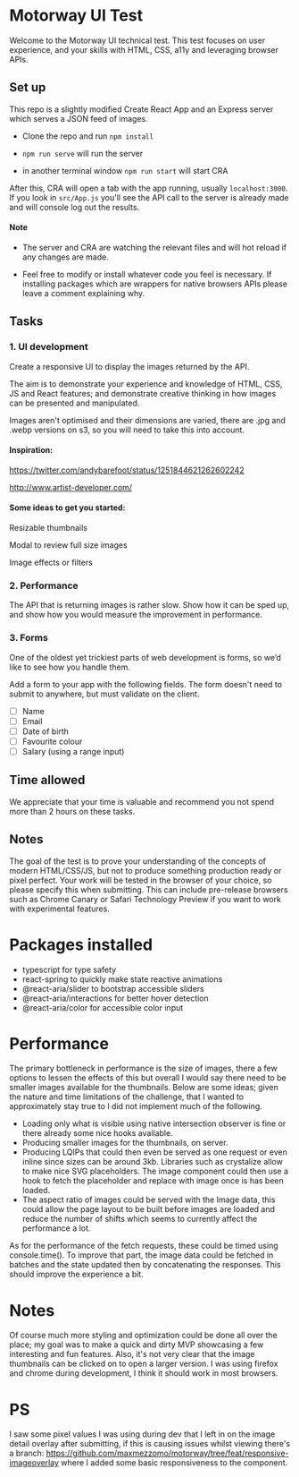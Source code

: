 # Motorway UI Test

Welcome to the Motorway UI technical test. This test focuses on user experience, and your skills with HTML, CSS, a11y and leveraging browser APIs.

## Set up

This repo is a slightly modified Create React App and an Express server which serves a JSON feed of images.

- Clone the repo and run `npm install`

- `npm run serve` will run the server

- in another terminal window `npm run start` will start CRA

After this, CRA will open a tab with the app running, usually `localhost:3000`. If you look in `src/App.js` you'll see the API call to the server is already made and will console log out the results.

#### Note

- The server and CRA are watching the relevant files and will hot reload if any changes are made.

- Feel free to modify or install whatever code you feel is necessary. If installing packages which are wrappers for native browsers APIs please leave a comment explaining why.

## Tasks

### 1. UI development

Create a responsive UI to display the images returned by the API.

The aim is to demonstrate your experience and knowledge of HTML, CSS, JS and React features; and demonstrate creative thinking in how images can be presented and manipulated.

Images aren't optimised and their dimensions are varied, there are .jpg and .webp versions on s3, so you will need to take this into account.

#### Inspiration:

https://twitter.com/andybarefoot/status/1251844621262602242

http://www.artist-developer.com/

#### Some ideas to get you started:

Resizable thumbnails

Modal to review full size images

Image effects or filters

### 2. Performance

The API that is returning images is rather slow. Show how it can be sped up, and show how you would measure the improvement in performance.

### 3. Forms

One of the oldest yet trickiest parts of web development is forms, so we’d like to see how you handle them.

Add a form to your app with the following fields. The form doesn't need to submit to anywhere, but must validate on the client.

- [ ] Name
- [ ] Email
- [ ] Date of birth
- [ ] Favourite colour
- [ ] Salary (using a range input)

## Time allowed

We appreciate that your time is valuable and recommend you not spend more than 2 hours on these tasks.

## Notes

The goal of the test is to prove your understanding of the concepts of modern HTML/CSS/JS, but not to produce something production ready or pixel perfect.
Your work will be tested in the browser of your choice, so please specify this when submitting. This can include pre-release browsers such as Chrome Canary or Safari Technology Preview if you want to work with experimental features.

# Packages installed

- typescript for type safety
- react-spring to quickly make state reactive animations
- @react-aria/slider to bootstrap accessible sliders
- @react-aria/interactions for better hover detection
- @react-aria/color for accessible color input

# Performance

The primary bottleneck in performance is the size of images, there a few options to lessen the effects of this but overall I would say there need to be smaller images available for the thumbnails.
Below are some ideas; given the nature and time limitations of the challenge, that I wanted to approximately stay true to I did not implement much of the following.

- Loading only what is visible using native intersection observer is fine or there already some nice hooks available.
- Producing smaller images for the thumbnails, on server.
- Producing LQIPs that could then even be served as one request or even inline since sizes can be around 3kb. Libraries such as crystalize allow to make nice SVG placeholders. The image component could then
  use a hook to fetch the placeholder and replace with image once is has been loaded.
- The aspect ratio of images could be served with the Image data, this could allow the page layout to be built before images are loaded and reduce the number of shifts which seems to currently affect the performance a lot.

As for the performance of the fetch requests, these could be timed using console.time(). To improve that part, the image data could be fetched in batches and the state updated then by concatenating the responses.
This should improve the experience a bit.

# Notes

Of course much more styling and optimization could be done all over the place; my goal was to make a quick and dirty MVP showcasing a few interesting and fun features.
Also, it's not very clear that the image thumbnails can be clicked on to open a larger version.
I was using firefox and chrome during development, I think it should work in most browsers.

# PS
I saw some pixel values I was using during dev that I left in on the image detail overlay after submitting, if this is causing issues whilst viewing there's a branch: https://github.com/maxmezzomo/motorway/tree/feat/responsive-imageoverlay where I added some basic responsiveness to the component.  
